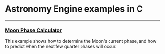 # Astronomy Engine examples in C

---

### [Moon Phase Calculator](https://github.com/cosinekitty/astronomy/blob/master/demo/c/moonphase.c)
This example shows how to determine the Moon's current phase,
and how to predict when the next few quarter phases will occur.
